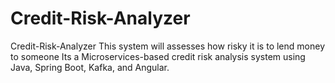 # Credit-Risk-Analyzer
Credit-Risk-Analyzer This system will assesses how risky it is to lend money to someone Its a Microservices-based credit risk analysis system using Java, Spring Boot, Kafka, and Angular.
